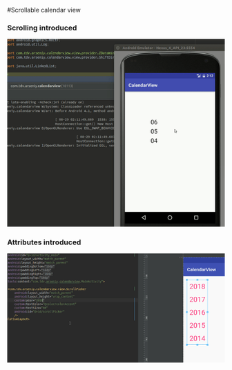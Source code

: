 #Scrollable calendar view

### Scrolling introduced
![Scroll view](https://github.com/remagister/calendarview/blob/master/img/scroll.gif)


### Attributes introduced
![Attributes](https://github.com/remagister/calendarview/blob/master/img/scrollview.gif)
